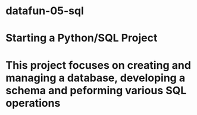# datafun-05-sql
# Starting a Python/SQL Project
# This project focuses on creating and managing a database, developing a schema and peforming various SQL operations

